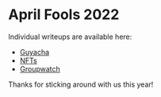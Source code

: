 # April Fools 2022

Individual writeups are available here:

- [Guyacha](Guyacha.md)
- [NFTs](NFTs.md)
- [Groupwatch](Groupwatch.md)

Thanks for sticking around with us this year!
